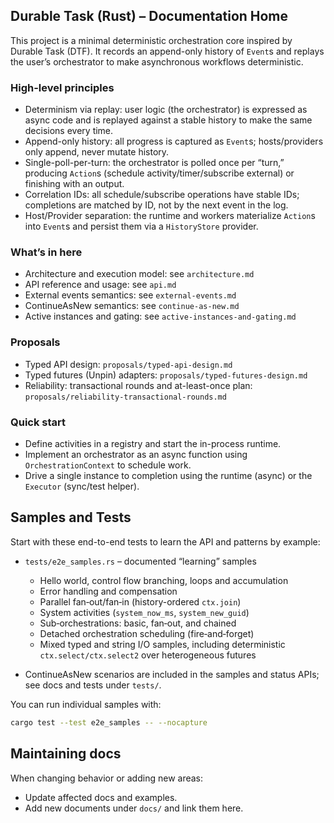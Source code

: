 ## Durable Task (Rust) – Documentation Home

This project is a minimal deterministic orchestration core inspired by Durable Task (DTF). It records an append-only history of `Event`s and replays the user’s orchestrator to make asynchronous workflows deterministic.

### High-level principles

- Determinism via replay: user logic (the orchestrator) is expressed as async code and is replayed against a stable history to make the same decisions every time.
- Append-only history: all progress is captured as `Event`s; hosts/providers only append, never mutate history.
- Single-poll-per-turn: the orchestrator is polled once per “turn,” producing `Action`s (schedule activity/timer/subscribe external) or finishing with an output.
- Correlation IDs: all schedule/subscribe operations have stable IDs; completions are matched by ID, not by the next event in the log.
- Host/Provider separation: the runtime and workers materialize `Action`s into `Event`s and persist them via a `HistoryStore` provider.

### What’s in here

- Architecture and execution model: see `architecture.md`
- API reference and usage: see `api.md`
- External events semantics: see `external-events.md`
- ContinueAsNew semantics: see `continue-as-new.md`
- Active instances and gating: see `active-instances-and-gating.md`

### Proposals

- Typed API design: `proposals/typed-api-design.md`
- Typed futures (Unpin) adapters: `proposals/typed-futures-design.md`
- Reliability: transactional rounds and at-least-once plan: `proposals/reliability-transactional-rounds.md`

### Quick start

- Define activities in a registry and start the in-process runtime.
- Implement an orchestrator as an async function using `OrchestrationContext` to schedule work.
- Drive a single instance to completion using the runtime (async) or the `Executor` (sync/test helper).


## Samples and Tests

Start with these end-to-end tests to learn the API and patterns by example:

- `tests/e2e_samples.rs` – documented “learning” samples
  - Hello world, control flow branching, loops and accumulation
  - Error handling and compensation
  - Parallel fan‑out/fan‑in (history-ordered `ctx.join`)
  - System activities (`system_now_ms`, `system_new_guid`)
  - Sub‑orchestrations: basic, fan‑out, and chained
  - Detached orchestration scheduling (fire‑and‑forget)
  - Mixed typed and string I/O samples, including deterministic `ctx.select/ctx.select2` over heterogeneous futures

- ContinueAsNew scenarios are included in the samples and status APIs; see docs and tests under `tests/`.

You can run individual samples with:

```bash
cargo test --test e2e_samples -- --nocapture
```


## Maintaining docs

When changing behavior or adding new areas:
- Update affected docs and examples.
- Add new documents under `docs/` and link them here.


